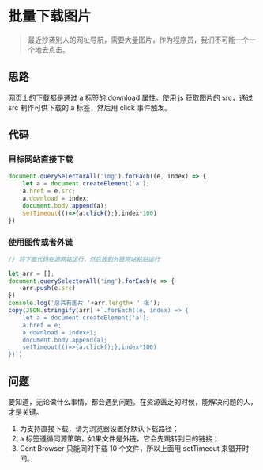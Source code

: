 # 批量下载图片

> 最近抄袭别人的网址导航，需要大量图片，作为程序员，我们不可能一个一个地去点击。

## 思路

网页上的下载都是通过 a 标签的 download 属性。使用 js 获取图片的 src，通过 src 制作可供下载的 a 标签，然后用 click 事件触发。

## 代码

### 目标网站直接下载

```js
document.querySelectorAll('img').forEach((e, index) => {
    let a = document.createElement('a');
    a.href = e.src;
    a.download = index;
    document.body.append(a);
    setTimeout(()=>{a.click();},index*100)
})
```

### 使用图传或者外链

```js
// 将下面代码在源网站运行，然后放到外链网站粘贴运行

let arr = [];
document.querySelectorAll('img').forEach(e => {
    arr.push(e.src)
})
console.log('总共有图片 '+arr.length+ ' 张');
copy(JSON.stringify(arr) +`.forEach((e, index) => {
    let a = document.createElement('a');
    a.href = e;
    a.download = index+1;
    document.body.append(a);
    setTimeout(()=>{a.click();},index*100)
})`)
```

## 问题

要知道，无论做什么事情，都会遇到问题。在资源匮乏的时候，能解决问题的人，才是关键。

1. 为支持直接下载，请为浏览器设置好默认下载路径；
2. a 标签遵循同源策略，如果文件是外链，它会先跳转到目的链接；
3. Cent Browser 只能同时下载 10 个文件，所以上面用 setTimeout 来错开时间。